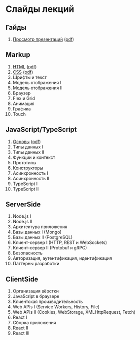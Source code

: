 # Слайды лекций

## Гайды

1. [Просмотр презентаций](https://urfu-2018.github.io/slides/guides/00-presentations/) ([pdf](https://urfu-2018.github.io/slides/guides/00-presentations/index.pdf))

## Markup

1. [HTML](https://urfu-2018.github.io/slides/markup/01-html/) ([pdf](https://urfu-2018.github.io/slides/markup/01-html/index.pdf))
1. [CSS](https://urfu-2018.github.io/slides/markup/02-css/) ([pdf](https://urfu-2018.github.io/slides/markup/02-css/index.pdf))
1. Шрифты и текст
1. Модель отображения I
1. Модель отображения II
1. Браузер
1. Flex и Grid
1. Анимация
1. Графика 
1. Touch

## JavaScript/TypeScript

1. [Основы](https://urfu-2018.github.io/slides/javascript/01-basic/) ([pdf](https://urfu-2018.github.io/slides/javascript/01-basic/index.pdf))
1. Типы данных I
1. Типы данных II
1. Функции и контекст
1. Прототипы
1. Конструкторы
1. Асинхронность I
1. Асинхронность II
1. TypeScript I
1. TypeScript II

## ServerSide

1. Node.js I
1. Node.js II
1. Архитектура приложения
1. Базы данных I (Mongo)
1. Базы данных II (PostgreSQL)
1. Клиент-сервер I (HTTP, REST и WebSockets)
1. Клиент-сервер II (Protobuf и gRPC)
1. Безопасность
1. Авторизация, аутентификация, идентификация
1. Паттерны разработки

## ClientSide

1. Организация вёрстки
1. JavaScript в браузере
1. Клиентская производительность
1. Web APIs I (Service Workers, History, File)
1. Web APIs II (Cookies, WebStorage, XMLHttpRequest, Fetch)
1. React I
1. Сборка приложения
1. React II
1. React III

